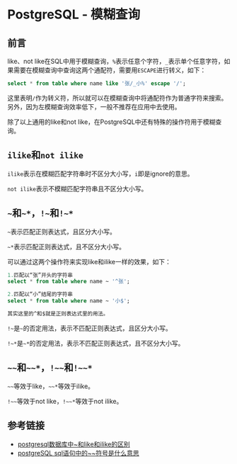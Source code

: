 # PostgreSQL - 模糊查询

## 前言

like、not like在SQL中用于模糊查询，`%`表示任意个字符，`_`表示单个任意字符，如果需要在模糊查询中查询这两个通配符，需要用`ESCAPE`进行转义，如下：

```sql
select * from table where name like '张/_小%' escape '/';
```
<!--more-->
这里表明`/`作为转义符，所以就可以在模糊查询中将通配符作为普通字符来搜索。另外，因为左模糊查询效率低下，一般不推荐在应用中去使用。

除了以上通用的like和not like，在PostgreSQL中还有特殊的操作符用于模糊查询。

## `ilike`和`not ilike`

`ilike`表示在模糊匹配字符串时不区分大小写，`i`即是ignore的意思。

`not ilike`表示不模糊匹配字符串且不区分大小写。

## `~`和`~*`，`!~`和`!~*`

`~`表示匹配正则表达式，且区分大小写。

`~*`表示匹配正则表达式，且不区分大小写。

可以通过这两个操作符来实现like和ilike一样的效果，如下：
```sql
1.匹配以“张”开头的字符串
select * from table where name ~ '^张';

2.匹配以“小”结尾的字符串
select * from table where name ~ '小$';

其实这里的^和$就是正则表达式里的用法。
```

`!~`是`~`的否定用法，表示不匹配正则表达式，且区分大小写。

`!~*`是`~*`的否定用法，表示不匹配正则表达式，且不区分大小写。

## `~~`和`~~*`，`!~~`和`!~~*`

`~~`等效于like，`~~*`等效于ilike。

`!~~`等效于not like，`!~~*`等效于not ilike。

## 参考链接

* [postgresql数据库中~和like和ilike的区别](https://www.cnblogs.com/holden1/p/9978503.html)
* [postgreSQL sql语句中的~~符号是什么意思](https://zhidao.baidu.com/question/500799294.html)